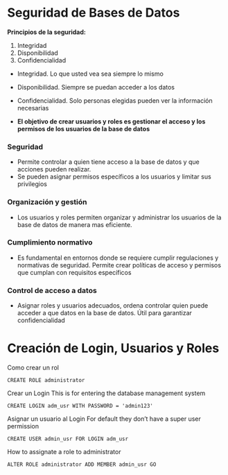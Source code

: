 
# Seguridad de Bases de Datos

**Principios de la seguridad:**

1. Integridad
2. Disponibilidad
3. Confidencialidad

- Integridad. Lo que usted vea sea siempre lo mismo
- Disponibilidad. Siempre se puedan acceder a los datos
- Confidencialidad. Solo personas elegidas pueden ver la información necesarias

- **El objetivo de crear usuarios y roles es gestionar el acceso y los permisos de los usuarios de la base de datos**

### Seguridad

- Permite controlar a quien tiene acceso a la base de datos y que acciones pueden realizar. 
- Se pueden asignar permisos específicos a los usuarios y limitar sus privilegios

### Organización y gestión

- Los usuarios y roles permiten organizar y administrar los usuarios de la base de datos de manera mas eficiente.

### Cumplimiento normativo

- Es fundamental en entornos donde se requiere cumplir regulaciones y normativas de seguridad.
Permite crear políticas de acceso y permisos que cumplan con requisitos específicos

### Control de acceso a datos

- Asignar roles y usuarios adecuados, ordena controlar quien puede acceder a que datos en la base de datos. Útil para garantizar confidencialidad


# Creación de Login, Usuarios y Roles

Como crear un rol

```
CREATE ROLE administrator
```

Crear un Login
This is for entering the database management system

```
CREATE LOGIN adm_usr WITH PASSWORD = 'admin123'
```

Asignar un usuario al Login
For default they don’t have a super user permission

```
CREATE USER admin_usr FOR LOGIN adm_usr
```

How to assignate a role to administrator

```
ALTER ROLE administrator ADD MEMBER admin_usr GO
```

